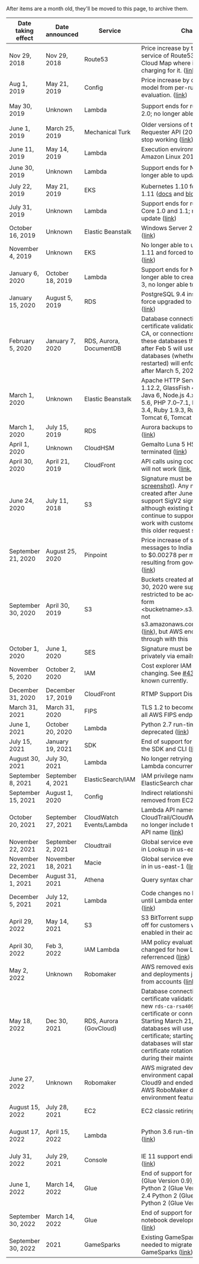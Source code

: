 After items are a month old, they'll be moved to this page, to archive them.

| Date taking effect | Date announced | Service | Change | How to check |
| ---- | ---- |---- |---- |---- |
| Nov 29, 2018 | Nov 29, 2018 | Route53 | Price increase by taking a free service of Route53 and renaming to Cloud Map where it then started charging for it. ([link](https://twitter.com/0xdabbad00/status/1068197705594228736)) | |
| Aug 1, 2019 | May 21, 2019 | Config | Price increase by changing pricing model from per-rule to per-rule evaluation. ([link](https://aws.amazon.com/about-aws/whats-new/2019/05/announcing-the-new-pricing-plan-for-aws-config-rules/)) | |
| May 30, 2019 | Unknown | Lambda | Support ends for runtime .NET Core 2.0; no longer able to update ([link](https://docs.aws.amazon.com/lambda/latest/dg/runtime-support-policy.html)) | ``aws lambda list-functions --query 'Functions[?Runtime == `dotnetcore2.0`]'.FunctionName`` |
| June 1, 2019 | March 25, 2019 | Mechanical Turk | Older versions of the MTurk Requester API (2014-08-15) will stop working ([link](https://forums.aws.amazon.com/ann.jspa?annID=6686)) |  | 
| June 11, 2019 | May 14, 2019 | Lambda | Execution environment update to Amazon Linux 2018.03 ([link](https://aws.amazon.com/blogs/compute/upcoming-updates-to-the-aws-lambda-execution-environment/)) | See link |
| June 30, 2019 | Unknown | Lambda | Support ends for Node.js 6.10; no longer able to update ([link](https://docs.aws.amazon.com/lambda/latest/dg/runtime-support-policy.html)) | ``aws lambda list-functions --query 'Functions[?Runtime == `nodejs6.10`]'.FunctionName`` |
| July 22, 2019 | May 21, 2019 | EKS | Kubernetes 1.10 force updated to 1.11 ([docs](https://docs.aws.amazon.com/eks/latest/userguide/kubernetes-versions.html) and [blog](https://aws.amazon.com/blogs/compute/updates-to-amazon-eks-version-lifecycle/)) |  |
| July 31, 2019 | Unknown | Lambda | Support ends for runtimes .NET Core 1.0 and 1.1; no longer able to update ([link](https://docs.aws.amazon.com/lambda/latest/dg/runtime-support-policy.html)) | ``aws lambda list-functions --query 'Functions[?Runtime == `dotnetcore1.0`]'.FunctionName`` |
| October 16, 2019 | Unknown | Elastic Beanstalk | Windows Server 2008 R2 retired ([link](https://docs.aws.amazon.com/elasticbeanstalk/latest/dg/platforms-support-policy.html)) |  |
| November 4, 2019 | Unknown | EKS | No longer able to use Kubernetes 1.11 and forced to upgrade to 1.12 ([link](https://docs.aws.amazon.com/eks/latest/userguide/kubernetes-versions.html#version-deprecation)) |  |
| January 6, 2020 | October 18, 2019 | Lambda | Support ends for Node.js 8.10, no longer able to create functions. Feb 3, no longer able to update. ([link](https://github.com/SummitRoute/aws_breaking_changes/issues/27)) |  |
| January 15, 2020 | August 5, 2019 | RDS | PostgreSQL 9.4 instances will be force upgraded to PostgreSQL 11 ([link](https://github.com/SummitRoute/aws_breaking_changes/issues/30)) |  |
| February 5, 2020 | January 7, 2020 | RDS, Aurora, DocumentDB | Database connections that use TLS certificate validation must use a new CA, or connections will fail.  Any of these databases that are restarted after Feb 5 will use the new CA. All databases (whether or not they are restarted) will enforce the new CA after March 5, 2020, ([link](https://aws.amazon.com/blogs/aws/urgent-important-rotate-your-amazon-rds-aurora-and-documentdb-certificates/))|  |
| March 1, 2020 | Unknown | Elastic Beanstalk | Apache HTTP Server 2.2, Nginx 1.12.2, GlassFish 4.x, Go 1.3–1.10, Java 6, Node.js 4.x–8.x, PHP 5.4–5.6, PHP 7.0–7.1, Python 2.6, 2.7, 3.4, Ruby 1.9.3, Ruby 2.0–2.3, Tomcat 6, Tomcat 8| |
| March 1, 2020 | July 15, 2019 | RDS | Aurora backups to be charged for ([link](https://twitter.com/0xdabbad00/status/1195396810287616000)) | |
| April 1, 2020 | Unknown | CloudHSM |  Gemalto Luna 5 HSM's will be terminated ([link](https://aws.amazon.com/cloudhsm/faqs-classic/)) |  |
| April 30, 2020 | April 21, 2019 | CloudFront | API calls using code prior to 2016 will not work ([link](https://forums.aws.amazon.com/ann.jspa?annID=6754), [screenshot](https://github.com/SummitRoute/aws_breaking_changes/raw/master/screenshots/cloudfront_api_version.png)) | [link](https://aws.amazon.com/premiumsupport/knowledge-center/cloudfront-api-version-check/) |
| June 24, 2020 | July 11, 2018 | S3 | Signature must be v4 ([link](https://forums.aws.amazon.com/ann.jspa?annID=5816), [screenshot](https://github.com/SummitRoute/aws_breaking_changes/raw/master/screenshots/s3_sig4.png)). Any new buckets created after June 24, 2020 will not support SigV2 signed requests, although existing buckets will continue to support SigV2 while we work with customers to move off this older request signing method. | Enable CloudTrail S3 Data Events and check `additionalEventData.SignatureVersion` ([link](https://docs.aws.amazon.com/AmazonS3/latest/dev/cloudtrail-identification-sigV2.html)) |
| September 21, 2020 | August 25, 2020 | Pinpoint | Price increase of sending SMS messages to India from $0.00223 to $0.00278 per message. ([link](https://aws.amazon.com/about-aws/whats-new/2020/08/price-change-notice-for-customers-using-amazon-pinpoint-to-send-sms-messages-to-india/)) resulting from government mandate ([link](https://economictimes.indiatimes.com/industry/telecom/telecom-news/telemarketers-tear-up-as-telcos-hike-bulk-sms-fees-by-25-30/articleshow/77206891.cms?from=mdr)) | |
| September 30, 2020 | April 30, 2019 | S3 | Buckets created after September 30, 2020 were supposed to be restricted to be accessed in the form \<bucketname\>.s3.amazonaws.com, not s3.amazonaws.com/\<bucketname\>/ ([link](https://aws.amazon.com/blogs/aws/amazon-s3-path-deprecation-plan-the-rest-of-the-story/)), but AWS ended up not going through with this  | See link |
| October 1, 2020 | June 1, 2020 | SES | Signature must be v4. Announced privately via emails, [example](https://wordpress.org/support/topic/amazon-ses-api-signature-version-4-2/) | | 
| November 5, 2020 | October 2, 2020 | IAM | Cost explorer IAM privileges changing.   See [#43](https://github.com/SummitRoute/aws_breaking_changes/issues/43). Not much is known currently.  | |
| December 31, 2020 | December 17, 2019 | CloudFront | RTMP Support Discontinuing ([link](https://forums.aws.amazon.com/ann.jspa?annID=7356)) | |
| March 31, 2021 | March 31, 2020 | FIPS | TLS 1.2 to become the minimum for all AWS FIPS endpoints [link](https://aws.amazon.com/blogs/security/tls-1-2-to-become-the-minimum-for-all-aws-fips-endpoints/) | |
| June 1, 2021 | October 20, 2020 | Lambda | Python 2.7 run-time being deprecated ([link](https://github.com/SummitRoute/aws_breaking_changes/issues/34)) | |
| July 15, 2021 | January 19, 2021 | SDK | End of support for Python 2.7 for the SDK and CLI ([link](https://aws.amazon.com/blogs/developer/announcing-end-of-support-for-python-2-7-in-aws-sdk-for-python-and-aws-cli-v1/)) | |
| August 30, 2021 | July 30, 2021 | Lambda | No longer retrying errors when Lambda concurrency is zero ([link](https://github.com/SummitRoute/aws_breaking_changes/issues/48)) | |
| September 8, 2021 | September 4, 2021 | ElasticSearch/IAM | IAM privilege names for ElasticSearch changed ([link](https://github.com/SummitRoute/aws_breaking_changes/issues/52)) | |
| September 15, 2021 | August 1, 2020 | Config | Indirect relationship recording removed from EC2s ([link](https://docs.aws.amazon.com/config/latest/developerguide/faq.html#faq)) | |
| October 20, 2021 | September 27, 2021 | CloudWatch Events/Lambda | Lambda API names in CloudTrail/CloudWatch Events will no longer include the version in the API name ([link](https://github.com/SummitRoute/aws_breaking_changes/issues/53)) | |
| November 22, 2021 | September 2, 2021 | Cloudtrail | Global service events only available in Lookup in us-east-1 ([link](https://github.com/SummitRoute/aws_breaking_changes/issues/51)) | |
| November 22, 2021 | November 18, 2021 | Macie | Global service events only available in in us-east-1 ([link](https://github.com/SummitRoute/aws_breaking_changes/issues/56)) | |
| December 1, 2021 | August 31, 2021 | Athena | Query syntax changes ([link](https://github.com/SummitRoute/aws_breaking_changes/issues/49)) | |
| December 5, 2021 | July 12, 2021 | Lambda | Code changes no longer allowed until Lambda enters active state ([link](https://aws.amazon.com/blogs/compute/coming-soon-expansion-of-aws-lambda-states-to-all-functions/)) | |
| April 29, 2022 | May 14, 2021 | S3 | S3 BitTorrent support to be turned off for customers who have it enabled in their account ([link](https://github.com/awsdocs/amazon-s3-userguide/commit/0d1759880ccb1818ab0f14129ba1321c519d2ac1#diff-72be9d82d9be9bda6a297a4fbd11aca66ecde97e4f90de6f86bdf95c5f6b72c0R3)) | |
| April 30, 2022 | Feb 3, 2022 | IAM Lambda | IAM policy evaluation being changed for how Lambda ARNs are referrenced ([link](https://forum.serverless.com/t/lambda-security-notification-from-aws-involving-iam-policies-need-help-determining-action-for-serverless-framework/16660)) | |
| May 2, 2022 | Unknown | Robomaker |  AWS removed existing robots, fleets and deployments job resources from accounts ([link](https://docs.aws.amazon.com/robomaker/latest/dg/chapter-support-policy.html#software-support-policy-may2022)) |  |
| May 18, 2022 | Dec 30, 2021 | RDS, Aurora (GovCloud) | Database connections that use TLS certificate validation must use the new `rds-ca-rsa4096-g1` CA certificate or connections will fail. Starting March 21, all new databases will use the new CA certificate; starting May 18, all databases will starting having certificate rotations scheduled during their maintenance window. |  |
| June 27, 2022 | Unknown | Robomaker |  AWS migrated development environment capabilities to AWS Cloud9 and ended support for the AWS RoboMaker development environment feature. ([link](https://docs.aws.amazon.com/robomaker/latest/dg/chapter-support-policy.html#software-support-policy-may2022)) |  |
| August 15, 2022 | July 28, 2021 | EC2 | EC2 classic retiring ([link](https://aws.amazon.com/blogs/aws/ec2-classic-is-retiring-heres-how-to-prepare/)) | [EC2 Classic Resource Finder](https://github.com/aws-samples/ec2-classic-resource-finder) |
| August 17, 2022 | April 15, 2022 | Lambda | Python 3.6 run-time deprecated ([link](https://github.com/SummitRoute/aws_breaking_changes/issues/61)) | `aws lambda list-functions --function-version ALL --region us-east-1 --output text --query "Functions[?Runtime=='python3.6'].FunctionArn"` |
| July 31, 2022 | July 29, 2021 | Console | IE 11 support ending for console ([link](https://aws.amazon.com/blogs/aws/heads-up-aws-support-for-internet-explorer-11-is-ending/)) | |
| June 1, 2022       | March 14, 2022   | Glue | End of support for Spark 2.2 Scala 2 (Glue Version 0.9), Spark 2.2 Python 2 (Glue Version 0.9), Spark 2.4 Python 2 (Glue Version 1.0), Python 2 (Glue Version 1.0) ([link](https://docs.aws.amazon.com/glue/latest/dg/glue-version-support-policy.html#glue-version-support-policy-milestones))| [`glue_version_deprecation_checker`](https://github.com/aws-samples/aws-glue-samples/tree/master/utilities/glue_version_deprecation_checker) |
| September 30, 2022 | March 14, 2022   | Glue | End of support for Zeppelin notebook development endpoints ([link](https://docs.aws.amazon.com/glue/latest/dg/glue-version-support-policy.html#glue-version-support-policy-milestones))|  |
| September 30, 2022 |2021 | GameSparks | Existing GameSparks customers needed to migrate to Amazon GameSparks ([link](https://pages.awscloud.com/GLOBAL-ln-DL-IMM-ISC-GMT-gamesparks-2021-learn.html)) | |

